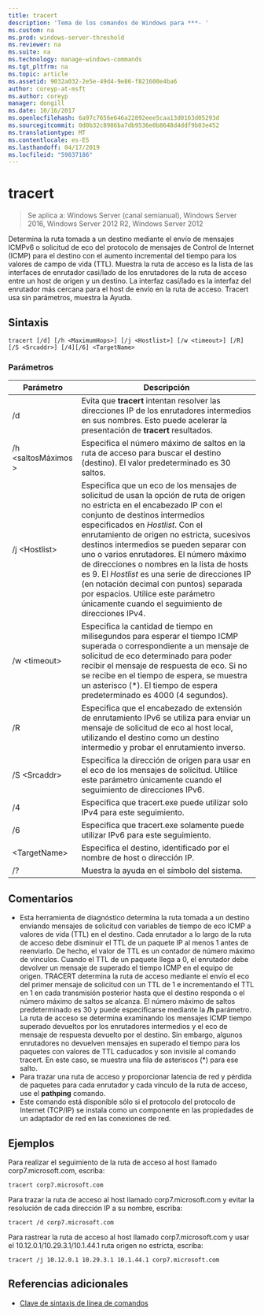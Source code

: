 ```yaml
---
title: tracert
description: 'Tema de los comandos de Windows para ***- '
ms.custom: na
ms.prod: windows-server-threshold
ms.reviewer: na
ms.suite: na
ms.technology: manage-windows-commands
ms.tgt_pltfrm: na
ms.topic: article
ms.assetid: 9032a032-2e5e-49d4-9e86-f821600e4ba6
author: coreyp-at-msft
ms.author: coreyp
manager: dongill
ms.date: 10/16/2017
ms.openlocfilehash: 6a97c7656e646a22892eee5caa13d0163d05293d
ms.sourcegitcommit: 0d0b32c8986ba7db9536e0b8648d4ddf9b03e452
ms.translationtype: MT
ms.contentlocale: es-ES
ms.lasthandoff: 04/17/2019
ms.locfileid: "59837186"
---
```

# <a name="tracert"></a>tracert

>Se aplica a: Windows Server (canal semianual), Windows Server 2016, Windows Server 2012 R2, Windows Server 2012

Determina la ruta tomada a un destino mediante el envío de mensajes ICMPv6 o solicitud de eco del protocolo de mensajes de Control de Internet (ICMP) para el destino con el aumento incremental del tiempo para los valores de campo de vida (TTL). Muestra la ruta de acceso es la lista de las interfaces de enrutador casi/lado de los enrutadores de la ruta de acceso entre un host de origen y un destino. La interfaz casi/lado es la interfaz del enrutador más cercana para el host de envío en la ruta de acceso. Tracert usa sin parámetros, muestra la Ayuda.   

## <a name="syntax"></a>Sintaxis  
```  
tracert [/d] [/h <MaximumHops>] [/j <Hostlist>] [/w <timeout>] [/R] [/S <Srcaddr>] [/4][/6] <TargetName>  
```  
### <a name="parameters"></a>Parámetros  
|Parámetro|Descripción|  
|-------|--------|  
|/d|Evita que **tracert** intentan resolver las direcciones IP de los enrutadores intermedios en sus nombres. Esto puede acelerar la presentación de **tracert** resultados.|  
|/h \<saltosMáximos >|Especifica el número máximo de saltos en la ruta de acceso para buscar el destino (destino). El valor predeterminado es 30 saltos.|  
|/j \<Hostlist>|Especifica que un eco de los mensajes de solicitud de usan la opción de ruta de origen no estricta en el encabezado IP con el conjunto de destinos intermedios especificados en *Hostlist*. Con el enrutamiento de origen no estricta, sucesivos destinos intermedios se pueden separar con uno o varios enrutadores. El número máximo de direcciones o nombres en la lista de hosts es 9. El *Hostlist* es una serie de direcciones IP (en notación decimal con puntos) separada por espacios. Utilice este parámetro únicamente cuando el seguimiento de direcciones IPv4.|  
|/w \<timeout>|Especifica la cantidad de tiempo en milisegundos para esperar el tiempo ICMP superada o correspondiente a un mensaje de solicitud de eco determinado para poder recibir el mensaje de respuesta de eco. Si no se recibe en el tiempo de espera, se muestra un asterisco (*). El tiempo de espera predeterminado es 4000 (4 segundos).|  
|/R|Especifica que el encabezado de extensión de enrutamiento IPv6 se utiliza para enviar un mensaje de solicitud de eco al host local, utilizando el destino como un destino intermedio y probar el enrutamiento inverso.|  
|/S \<Srcaddr>|Especifica la dirección de origen para usar en el eco de los mensajes de solicitud. Utilice este parámetro únicamente cuando el seguimiento de direcciones IPv6.|  
|/4|Especifica que tracert.exe puede utilizar solo IPv4 para este seguimiento.|  
|/6|Especifica que tracert.exe solamente puede utilizar IPv6 para este seguimiento.|  
|\<TargetName>|Especifica el destino, identificado por el nombre de host o dirección IP.|  
|/?|Muestra la ayuda en el símbolo del sistema.|  

## <a name="remarks"></a>Comentarios  
-   Esta herramienta de diagnóstico determina la ruta tomada a un destino enviando mensajes de solicitud con variables de tiempo de eco ICMP a valores de vida (TTL) en el destino. Cada enrutador a lo largo de la ruta de acceso debe disminuir el TTL de un paquete IP al menos 1 antes de reenviarlo. De hecho, el valor de TTL es un contador de número máximo de vínculos. Cuando el TTL de un paquete llega a 0, el enrutador debe devolver un mensaje de superado el tiempo ICMP en el equipo de origen. TRACERT determina la ruta de acceso mediante el envío el eco del primer mensaje de solicitud con un TTL de 1 e incrementando el TTL en 1 en cada transmisión posterior hasta que el destino responda o el número máximo de saltos se alcanza. El número máximo de saltos predeterminado es 30 y puede especificarse mediante la **/h** parámetro. La ruta de acceso se determina examinando los mensajes ICMP tiempo superado devueltos por los enrutadores intermedios y el eco de mensaje de respuesta devuelto por el destino. Sin embargo, algunos enrutadores no devuelven mensajes en superado el tiempo para los paquetes con valores de TTL caducados y son invisile al comando tracert. En este caso, se muestra una fila de asteriscos (*) para ese salto.  
-   Para trazar una ruta de acceso y proporcionar latencia de red y pérdida de paquetes para cada enrutador y cada vínculo de la ruta de acceso, use el **pathping** comando.  
-   Este comando está disponible sólo si el protocolo del protocolo de Internet (TCP/IP) se instala como un componente en las propiedades de un adaptador de red en las conexiones de red.  

## <a name="BKMK_Examples"></a>Ejemplos  
Para realizar el seguimiento de la ruta de acceso al host llamado corp7.microsoft.com, escriba:  
```  
tracert corp7.microsoft.com  
```  
Para trazar la ruta de acceso al host llamado corp7.microsoft.com y evitar la resolución de cada dirección IP a su nombre, escriba:  
```  
tracert /d corp7.microsoft.com  
```  
Para rastrear la ruta de acceso al host llamado corp7.microsoft.com y usar el 10.12.0.1/10.29.3.1/10.1.44.1 ruta origen no estricta, escriba:  
```  
tracert /j 10.12.0.1 10.29.3.1 10.1.44.1 corp7.microsoft.com  
```  
## <a name="additional-references"></a>Referencias adicionales  
-   [Clave de sintaxis de línea de comandos](command-line-syntax-key.md)  
